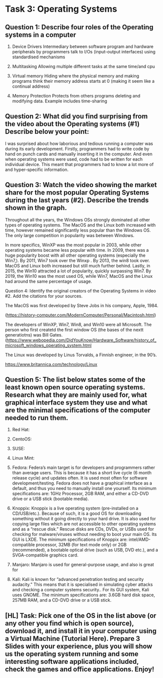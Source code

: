 # Task 3: Operating Systems

## Question 1: Describe four roles of the Operating systems in a computer

1. Device Drivers
Intermediary between software program and hardware peripherals by programmers talk to I/Os (input-output interfaces) using standardised mechanisms 

1. Multitasking 
Allowing multiple different tasks at the same time/and cpu 

1. Virtual memory
Hiding where the physical memory and making programs think their memory address starts at 0 (making it seem like a continual address) 

1. Memory Protection 
Protects from others programs deleting and modifying data. Example includes time-sharing 

## Question 2: What did you find surprising from the video about the Operating systems (#1) Describe below your point:

I was surprised about how laborious and tedious running a computer was during its early development. Firstly, programmers had to write code by hand on punch cards and manually inserting it in the computer. And even when operating systems were used, code had to be written for each individual device. This meant that programmers had to know a lot more of and hyper-specific information. 

## Question 3: Watch the video showing the market share for the most popular Operating Systems during the last years (#2). Describe the trends shown in the graph.

Throughout all the years, the Windows OSs strongly dominated all other types of operating systems. The MacOS and the Linux both increased with time, however remained significantly less popular than the Windows OS. The only large competition in popularity was between Windows. 

In more specifics, WinXP was the most popular in 2003, while other operating systems became less popular with time.  In 2009, there was a  huge popularity boost with all other operating systems (especially the Win7,). By 2011, Win7 took over the Winxp . By 2013, the win8 took over. MacOS and Linux both increased but still much further behind. Lastly, in 2015, the Win10 attracted a lot of popularity,  quickly surpassing Win7. By 2019, the Win10 was the most used OS, while Win7, MacOS and the Linux had around the same percentage of usage. 

Question 4: Identify the original creators of the Operating Systems in video #2. Add the citations for your sources.

The MacOS was first developed by Steve Jobs in his company, Apple, 1984. 

(https://history-computer.com/ModernComputer/Personal/Macintosh.html) 

The developers of WinXP, Win7, Win8, and Win10 were all Microsoft. The person who first createtd the first window OS (the bases of the nextt generatiotns) was Bill Gates.  
(https://www.webopedia.com/DidYouKnow/Hardware_Software/history_of_microsoft_windows_operating_system.html

The Linux was developed by Linus Torvalds, a Finnish engineer, in the 90’s. 

https://www.britannica.com/technology/Linux

## Question 5: The list below states some of the least known open source operating systems. Research what they are mainly used for, what graphical interface system they use and what are the minimal specifications of the computer needed to run them. 
1. Red Hat: 

1. CentoOS:

1. SUSE: 

1. Linux Mint: 

1. Fedora: Federa’s main target is for developers and programmers rather than average users. This is because it has a short live cycle (6 month release cycle) and updates often. It is used most often for software development/testing. Fedora does not have a graphical interface as a default, and thus you need to manually install one yourself. Its minimum specifications are: 1GHz Processor, 2GB RAM, and either a CD-DVD drive or a USB stick (bootable media). 

1. Knoppix: Knoppix is a live operating system (pre-installed on a CD/USB/etc.). Because of such, it is a good OS for downloading something without it going directly to your hard drive. It is also used for copying large files which are not accessible to other operating systems and as a “rescue disk.” Rescue disks are CDs, DVDs, or USBs used for checking for malware/viruses without needing to boot your main OS. Its GUI is LXDE. The minimum specifications of Knoppix are: intel/AMD-compatible processor, 32MB (for text mode only) or 2GB (recommended), a bootable optical drive (such as USB, DVD etc.), and a SVGA-compatible graphics card. 

1. Manjaro: Manjaro is used for general-purpose usage, and also is great for 

1. Kali: Kali is known for “advanced penetration testing and security audacity.” This means that it is specialised in simulating cyber attacks and checking a computer systems security.. For its GUI system, Kali uses GNOME. The minimum specifications are: 3.6GB hard disk space, 257MB RAM, and a CD-DVD drive or a USB stick. 

## [HL] Task: Pick one of the OS in the list above (or any other you find which is open source), download it, and install it in your computer using a Virtual Machine (Tutorial Here). Prepare 3 Slides with your experience, plus you will show us the operating system running and some interesting software applications included, check the games and office applications. Enjoy!



